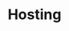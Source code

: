 ---
title: Hosting
slug: hosting
sections: Per iniziare, Configurazione dell’hosting, Tutorial, CMS, FTP e SSH, SSL, Database, CloudDB, PHP, Ottimizza il tuo sito, Diagnostica, Operazioni automatiche (CRON), Scrittura e autenticazione, Casi d'uso, vecchie offerte
order: 02 
---